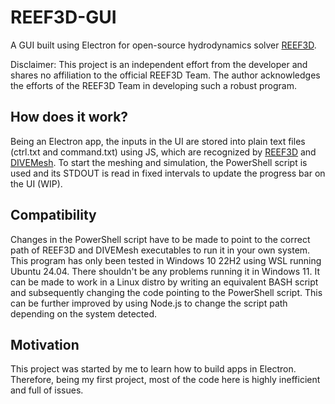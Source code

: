# REEF3D-GUI
A GUI built using Electron for open-source hydrodynamics solver [REEF3D](https://github.com/REEF3D/REEF3D).

Disclaimer: This project is an independent effort from the developer and shares no affiliation to the official REEF3D Team. The author acknowledges the efforts of the REEF3D Team in developing such a robust program.

## How does it work?
Being an Electron app, the inputs in the UI are stored into plain text files (ctrl.txt and command.txt) using JS, which are recognized by [REEF3D](https://github.com/REEF3D/REEF3D) and [DIVEMesh](https://github.com/REEF3D/DIVEMesh). To start the meshing and simulation, the PowerShell script is used and its STDOUT is read in fixed intervals to update the progress bar on the UI (WIP).

## Compatibility
Changes in the PowerShell script have to be made to point to the correct path of REEF3D and DIVEMesh executables to run it in your own system. This program has only been tested in Windows 10 22H2 using WSL running Ubuntu 24.04. There shouldn't be any problems running it in Windows 11. It can be made to work in a Linux distro by writing an equivalent BASH script and subsequently changing the code pointing to the PowerShell script. This can be further improved by using Node.js to change the script path depending on the system detected. 

## Motivation
This project was started by me to learn how to build apps in Electron. Therefore, being my first project, most of the code here is highly inefficient and full of issues.
